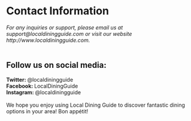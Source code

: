 <h1>Contact Information</h1>
<i>For any inquiries or support, please email us at support@localdiningguide.com or visit our 
website http://www.localdiningguide.com.</i>
<br>
<br>
<h2>Follow us on social media:</h2>
<b>Twitter: </b>@localdiningguide 
<br>
<b>Facebook: </b>LocalDiningGuide 
<br>
<b>Instagram: </b>@localdiningguide 
<br>
<br>
We hope you enjoy using Local Dining Guide to discover fantastic dining options in your 
area! Bon appétit! 
